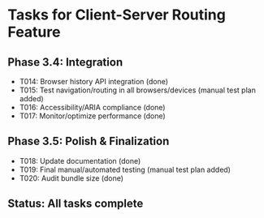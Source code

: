 # Tasks for Client-Server Routing Feature

## Phase 3.4: Integration
- T014: Browser history API integration (done)
- T015: Test navigation/routing in all browsers/devices (manual test plan added)
- T016: Accessibility/ARIA compliance (done)
- T017: Monitor/optimize performance (done)

## Phase 3.5: Polish & Finalization
- T018: Update documentation (done)
- T019: Final manual/automated testing (manual test plan added)
- T020: Audit bundle size (done)

## Status: All tasks complete
